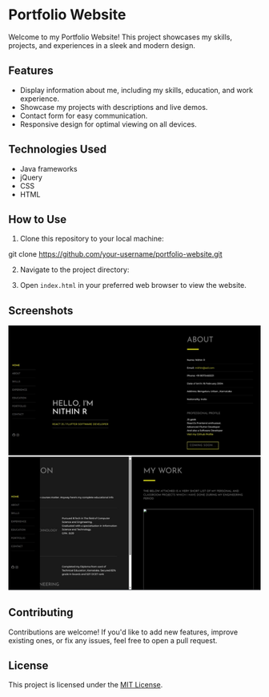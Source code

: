 # Portfolio Website

Welcome to my Portfolio Website! This project showcases my skills, projects, and experiences in a sleek and modern design.

## Features

- Display information about me, including my skills, education, and work experience.
- Showcase my projects with descriptions and live demos.
- Contact form for easy communication.
- Responsive design for optimal viewing on all devices.

## Technologies Used

- Java frameworks
- jQuery
- CSS
- HTML

## How to Use

1. Clone this repository to your local machine:

git clone https://github.com/your-username/portfolio-website.git

2. Navigate to the project directory:


3. Open `index.html` in your preferred web browser to view the website.

## Screenshots

![Screenshot 1](https://github.com/Nithingowda16/UPDATES/blob/main/PORTFOLIO%202.jpg)
![Screenshot 2](https://github.com/Nithingowda16/UPDATES/blob/main/PORTFOLIO%203.jpg)


## Contributing

Contributions are welcome! If you'd like to add new features, improve existing ones, or fix any issues, feel free to open a pull request.

## License

This project is licensed under the [MIT License](LICENSE).

